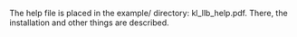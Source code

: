 The help file is placed in the example/ directory: kl_llb_help.pdf. 
There, the installation and other things are described.
